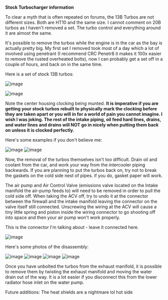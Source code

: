 **Stock Turbocharger information**

To clear a myth that is often repeated on forums, the 13B Turbos are not different sizes. Both are HT10 and the same size. I cannot comment on 20B turbos as I haven't removed a set. The turbo control and everything around it are almost the same.

It's possible to remove the turbos while the engine is in the car as the bay is actually pretty big. My first set I removed took most of a day which a lot of involved using penetrant (I recommend CRC Penetr8 it makes it 100x easier to remove the rusted overheated bolts), now I can probably get a set off in a couple of hours, and back on in the same time.

Here is a set of stock 13B turbos:

![image](https://github.com/drbluetongue/eunoscosmo/assets/12694883/16ae5426-edac-42f6-aa3b-d299bec80b6d)

![image](https://github.com/drbluetongue/eunoscosmo/assets/12694883/70fd5ad0-4ca4-4e02-b59b-712176038955)


Note the center housing clocking being munted. **It is imperative if you are getting your stock turbos rebuilt to physically mark the clocking before they are taken apart or you will in for a world of pain you cannot imagine. I wish I was joking. The rest of the intake piping, oil feed hard lines, drains, and water lines and drains will NOT go in nicely when putting them back on unless it is clocked perfectly.**

Here's some examples if you don't believe me:

![image](https://github.com/drbluetongue/eunoscosmo/assets/12694883/6054666c-8f11-41f8-8ddf-84b6691d4288)
![image](https://github.com/drbluetongue/eunoscosmo/assets/12694883/91c26fc5-0daa-4ad8-9c73-c40239b99dd4)

Now, the removal of the turbos themselves isn't too difficult. Drain oil and coolant from the car, and work your way from the intercooler piping backwards. If you are planning to put the turbos back on, try not to break the gaskets on the cold side nest of pipes. if you do, gasket paper will work.

The air pump and Air Control Valve (emissions valve located on the Intake manifold the air-pump feeds to) will need to be removed in order to pull the cold side off. When taking the ACV off, try to undo it at the connector between the firewall and the intake manifold leaving the connector on the valve itself still connected. Unscrewing the wiring at the ACV will cause a tiny little spring and piston inside the wiring connector to go shooting off into space and then your air pump won't work properly.

This is the connector I'm talking about - leave it connected here.

![image](https://github.com/drbluetongue/eunoscosmo/assets/12694883/136ea1f4-b02d-463d-bc58-d1f447cd1ef9)

Here's some photos of the disassembly:

![image](https://github.com/drbluetongue/eunoscosmo/assets/12694883/9db30f32-b679-4dde-a631-318f66be6cc7)
![image](https://github.com/drbluetongue/eunoscosmo/assets/12694883/0d984206-5503-4f03-9c4b-2d814ba14afa)
![image](https://github.com/drbluetongue/eunoscosmo/assets/12694883/174be7e4-b32d-428e-b720-0321a1bd5876)
![image](https://github.com/drbluetongue/eunoscosmo/assets/12694883/df6f82b4-d7ca-4efc-b856-914779018da1)




Once you have unbolted the turbos from the exhaust manifold, it is possible to remove them by twisting the exhaust manifold and moving the water drain out of the way. It is a lot easier if you disconnect this from the lower radiator hose inlet on the water pump.


Future additions:
The heat shields are a nightmare lol
hot side
